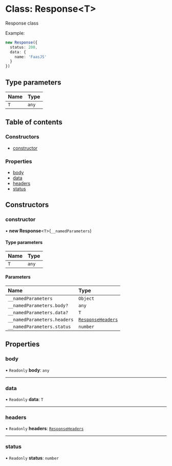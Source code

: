 # Class: Response<T\>

Response class

Example:
```ts
new Response({
  status: 200,
  data: {
    name: 'FaasJS'
  }
})
```

## Type parameters

| Name | Type |
| :------ | :------ |
| `T` | `any` |

## Table of contents

### Constructors

- [constructor](Response.md#constructor)

### Properties

- [body](Response.md#body)
- [data](Response.md#data)
- [headers](Response.md#headers)
- [status](Response.md#status)

## Constructors

### constructor

• **new Response**<`T`\>(`__namedParameters`)

#### Type parameters

| Name | Type |
| :------ | :------ |
| `T` | `any` |

#### Parameters

| Name | Type |
| :------ | :------ |
| `__namedParameters` | `Object` |
| `__namedParameters.body?` | `any` |
| `__namedParameters.data?` | `T` |
| `__namedParameters.headers` | [`ResponseHeaders`](../#responseheaders) |
| `__namedParameters.status` | `number` |

## Properties

### body

• `Readonly` **body**: `any`

___

### data

• `Readonly` **data**: `T`

___

### headers

• `Readonly` **headers**: [`ResponseHeaders`](../#responseheaders)

___

### status

• `Readonly` **status**: `number`
